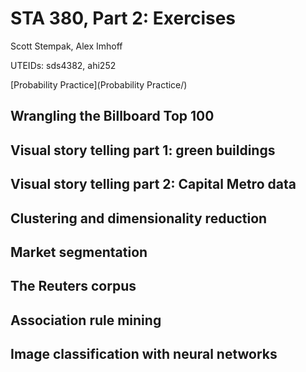 # STA 380, Part 2: Exercises
 
Scott Stempak, Alex Imhoff

UTEIDs: sds4382, ahi252


[Probability Practice](Probability Practice/)

## Wrangling the Billboard Top 100

## Visual story telling part 1: green buildings

## Visual story telling part 2: Capital Metro data

## Clustering and dimensionality reduction

## Market segmentation

## The Reuters corpus

## Association rule mining

## Image classification with neural networks
